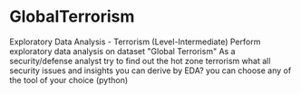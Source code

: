 # GlobalTerrorism
Exploratory Data Analysis - Terrorism (Level-Intermediate) Perform exploratory data analysis on dataset "Global Terrorism" As a security/defense analyst try to find out the hot zone terrorism what all security issues and insights you can derive by EDA? you can choose any of the tool of your choice (python)
